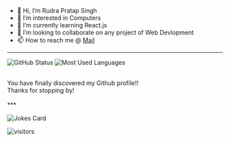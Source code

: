 - 👋 Hi, I’m Rudra Pratap Singh
- 👀 I’m interested in Computers
- 🌱 I’m currently learning React.js  
- 💞️ I’m looking to collaborate on any project of Web Devlopment
- 📫 How to reach me @ [Mail](rudra.2023mca1079@kiet.edu)

***
<!--most used language chart
![Your Repository's Stats](https://github-readme-stats.vercel.app/api/top-langs/?username=Agryl&theme=blue-green)
-->

<p>
<img src="https://github-readme-stats.vercel.app/api?username=ANgryl&count_private=true&show_icons=true&theme=radical" alt="GitHub Status"/>
<img src = "https://github-readme-stats.vercel.app/api/top-langs/?username=ANgryl&show_icons=true&layout=compact&theme=radical" alt="Most Used Languages">
<p>
<br/>
  You have finally discovered my Github profile!!
<br>Thanks for stopping by!
<br>
<br>
***
  
![Jokes Card](https://readme-jokes.vercel.app/api)

![visitors](https://visitor-badge.laobi.icu/badge?page_id=Angryl)

<!---
Angryl/Angryl is a ✨ special ✨ repository because its `README.md` (this file) appears on your GitHub profile.
You can click the Preview link to take a look at your changes.
--->
  
